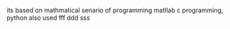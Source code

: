 
its based on mathmatical senario of programming
matllab
c programming,
python also used
fff
ddd
sss
